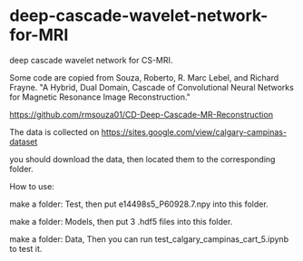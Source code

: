# deep-cascade-wavelet-network-for-MRI
deep cascade wavelet network for CS-MRI.

Some code are copied from Souza, Roberto, R. Marc Lebel, and Richard Frayne.
"A Hybrid, Dual Domain, Cascade of Convolutional Neural Networks for Magnetic Resonance Image Reconstruction." 

https://github.com/rmsouza01/CD-Deep-Cascade-MR-Reconstruction

The data is collected on https://sites.google.com/view/calgary-campinas-dataset

you should download the data, then located them to the corresponding folder.

How to use:

make a folder: Test, then put e14498s5_P60928.7.npy into this folder.

make a folder: Models, then put 3 .hdf5 files into this folder.

make a folder: Data, Then you can run test_calgary_campinas_cart_5.ipynb to test it.
